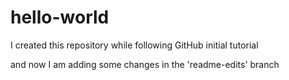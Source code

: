 # hello-world
I created this repository while following GitHub initial tutorial

and now I am adding some changes in the 'readme-edits' branch
